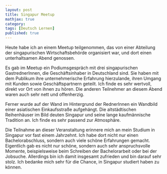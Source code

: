 ```yaml
---
layout: post
title: Singapur Meetup
mathjax: true
category:
tags: [Deutsch Lernen]
published: true
---
```

Heute habe ich an einem Meetup teilgenommen, das von einer Abteilung der singapurischen Wirtschaftsbehörde organisiert war, und dort einen unterhaltsamen Abend genossen. 

Es gab im Meetup ein Podiumsgespräch mit drei singapurischen GastrednerInnen, die Geschäftsinhaber in Deutschland sind. Sie haben mit dem Publikum ihre unternehmerische Erfahrung hierzulande, ihren Umgang mit Kunden sowie Geschäftspartnern geteilt. Ich finde es sehr wertvoll, direkt vor Ort von ihnen zu hören. Die anderen Teilnehmer an diesem Abend waren auch sehr nett und offenherzig. 

Ferner wurde auf der Wand im Hintergrund der RednerInnen ein Wandbild einer asiatischen Einkaufsstraße aufgehängt. Die altstädtischen Reihenhäuser im Bild deuten Singapur und seine lange kaufmännische Tradition an. Ich finde es sehr passend zur Atmosphäre.

Die Teilnahme an dieser Veranstaltung erinnere mich an mein Studium in Singapur vor fast einem Jahrzehnt. Ich habe dort nicht nur einen Bachelorabschluss, sondern auch viele schöne Erfahrungen gemacht. Eigentlich gab es nicht nur schöne, sondern auch sehr anspruchsvolle Momente, beispielsweise beim Schreiben der Bachelorarbeit oder bei der Jobsuche. Allerdings bin ich damit insgesamt zufrieden und bin darauf sehr stolz. Ich bedanke mich sehr für die Chance, in Singapur studiert haben zu können.